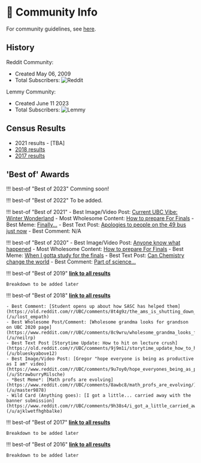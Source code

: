 # 🙌 Community Info

For community guidelines, see [here](./guidelines.md).

## History
Reddit Community: 
- Created May 06, 2009
- Total Subscribers: ![Reddit](https://img.shields.io/reddit/subreddit-subscribers/ubc?style=flat&logo=reddit&logoColor=FFFFFF&label=Users&color=002145)

Lemmy Community: 
- Created June 11 2023
- Total Subscribers: ![Lemmy](https://img.shields.io/lemmy/ubc%40lemmy.ca?style=flat&logo=lemmy&logoColor=FFFFFF&label=Users&color=002145)

## Census Results
- 2021 results - [TBA]
- [2018 results](./census/2018.md)
- [2017 results](./census/2017.md)

## 'Best of' Awards

!!! best-of "Best of 2023"
    Comming soon!


!!! best-of "Best of 2022"
    To be added.

!!! best-of "Best of 2021"
    - Best Image/Video Post: [Current UBC Vibe: Winter Wonderland](https://www.reddit.com/r/UBC/comments/ljhqrk/current_ubc_vibe_winter_wonderland/)
    - Most Wholesome Content: [How to prepare For Finals](https://www.reddit.com/r/UBC/comments/qxm3z4/how_to_prepare_for_finals/)
    - Best Meme: [Finally...](https://www.reddit.com/r/UBC/comments/ri0hpr/finally/)
    - Best Text Post: [Apologies to people on the 49 bus just now](https://www.reddit.com/r/UBC/comments/qayqad/apologies_to_people_on_the_49_bus_just_now/)
    - Best Comment: N/A

!!! best-of "Best of 2020"
    - Best Image/Video Post: [Anyone know what happened](https://www.reddit.com/r/UBC/comments/jz9spm/anyone_know_what_happened/)
    - Most Wholesome Content: [How to prepare For Finals](https://www.reddit.com/r/UBC/comments/qxm3z4/how_to_prepare_for_finals/)
    - Best Meme: [When I gotta study for the finals](https://www.reddit.com/r/UBC/comments/k08xpc/when_i_gotta_study_for_the_finals/)
    - Best Text Post: [Can Chemistry change the world](https://www.reddit.com/r/UBC/comments/k6y009/can_chemistry_change_the_world/)
    - Best Comment: [Part of science...](https://www.reddit.com/r/UBC/comments/kk7jux/what_happens_if_you_click_the_button/gh0wjh0/?context=3)

!!! best-of "Best of 2019"
    **[link to all results](https://www.reddit.com/r/UBC/comments/epcq9b/best_of_rubc_2019_results/)**

    Breakdown to be added later

!!! best-of "Best of 2018"
    **[link to all results](https://www.reddit.com/r/UBC/comments/afrv3h/rubc_best_of_2018_award_winners/)**

    - Best Comment: [Student opens up about how SASC has helped them](https://old.reddit.com/r/UBC/comments/8t4g9z/the_ams_is_shutting_down_the_sexual_assault/e14vy3i/) (/u/lost_empath) 
    - Best Wholesome Post/Comment: [Wholesome grandma looks for grandson on UBC 2020 page](https://www.reddit.com/r/UBC/comments/8c9wru/wholesome_grandma_looks_for_grandson_on_ubc_2020/) (/u/neilrp)
    - Best Text Post [Storytime Update: How to hit on lecture crush](https://old.reddit.com/r/UBC/comments/9j9m1i/storytime_update_how_to_hit_on_lecture_crush/) (/u/blueskyabove12)
    - Best Image/Video Post: [Gregor "hope everyone is being as productive as I am" video](https://www.reddit.com/r/UBC/comments/9u7oy0/hope_everyones_being_as_productive_as_i_am/) (/u/StrawburryMilsche)
    - *Best Meme*: [Math profs are evolving](https://www.reddit.com/r/UBC/comments/8awbc8/math_profs_are_evolving/) (/u/master9878)
    - Wild Card (Anything goes): [I got a little... carried away with the banner submission](https://www.reddit.com/r/UBC/comments/9h38s4/i_got_a_little_carried_away_with_the_banner/) (/u/ajklwetfhghbalke)

!!! best-of "Best of 2017"
    **[link to all results](https://www.reddit.com/r/UBC/comments/7h0fws/the_2017_rubc_awards_sponsored_by_rbestof2017/)**

    Breakdown to be added later

!!! best-of "Best of 2016"
    **[link to all results](https://www.reddit.com/r/UBC/comments/5k0l1b/the_2016_rubc_awards_sponsored_by_rbestof2016/)**

    Breakdown to be added later